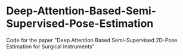 # Deep-Attention-Based-Semi-Supervised-Pose-Estimation
Code for the paper "Deep Attention Based Semi-Supervised 2D-Pose Estimation for Surgical Instruments"
